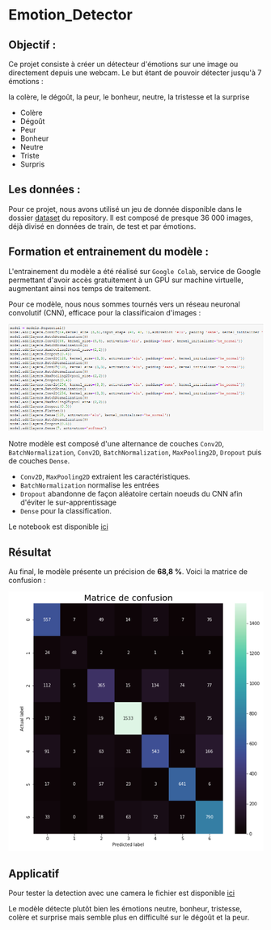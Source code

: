 # Emotion_Detector

## Objectif :

Ce projet consiste à créer un détecteur d'émotions sur une image ou directement depuis une webcam. Le but étant de pouvoir détecter jusqu'à 7 émotions :

 la colère, le dégoût, la peur, le bonheur, neutre, la tristesse et la surprise

* Colère
* Dégoût
* Peur
* Bonheur
* Neutre
* Triste
* Surpris

## Les données :

Pour ce projet, nous avons utilisé un jeu de donnée disponible dans le dossier [dataset](./dataset) du repository. Il est composé de presque 36 000 images, déjà divisé en données de train, de test et par émotions.


## Formation et entrainement du modèle :

L'entrainement du modèle a été réalisé sur `Google Colab`, service de Google permettant d'avoir accès gratuitement à un GPU sur machine virtuelle, augmentant ainsi nos temps de traitement.

Pour ce modèle, nous nous sommes tournés vers un réseau neuronal convolutif (CNN), efficace pour la classificaion d'images : 

![](Images/CNN.PNG)

Notre modèle est composé d'une alternance de couches `Conv2D`, `BatchNormalization`, `Conv2D`, `BatchNormalization`, `MaxPooling2D`, `Dropout` puis de couches `Dense`.

* `Conv2D`, `MaxPooling2D` extraient les caractéristiques.
* `BatchNormalization` normalise les entrées
* `Dropout` abandonne de façon aléatoire certain noeuds du CNN afin d'éviter le sur-apprentissage
* `Dense` pour la classification.

Le notebook est disponible [ici](./classification_model.ipynb)

## Résultat

Au final, le modèle présente un précision de **68,8 %**. Voici la matrice de confusion : 

![](Images/confusion_matrix.PNG)

## Applicatif

Pour tester la detection avec une camera le fichier est disponible [ici](Test_Model.ipynb)


Le modèle détecte plutôt bien les émotions neutre, bonheur, tristesse, colère et surprise mais semble plus en difficulté sur le dégoût et la peur.
